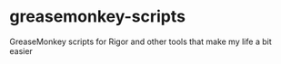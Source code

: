 # greasemonkey-scripts
GreaseMonkey scripts for Rigor and other tools that make my life a bit easier
